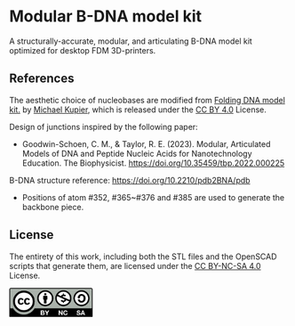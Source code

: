 # Modular B-DNA model kit

A structurally-accurate, modular, and articulating B-DNA model kit optimized for desktop FDM 3D-printers.

## References

The aesthetic choice of nucleobases are modified from [Folding DNA model kit.](https://www.thingiverse.com/thing:714312) by [Michael Kupier](https://www.thingiverse.com/mkuiper/designs), which is released under the [CC BY 4.0](https://creativecommons.org/licenses/by/4.0/) License.

Design of junctions inspired by the following paper:

- Goodwin-Schoen, C. M., & Taylor, R. E. (2023). Modular, Articulated Models of DNA and Peptide Nucleic Acids for Nanotechnology Education. The Biophysicist. https://doi.org/10.35459/tbp.2022.000225

B-DNA structure reference: https://doi.org/10.2210/pdb2BNA/pdb

- Positions of atom #352, #365~#376 and #385 are used to generate the backbone piece.

## License

The entirety of this work, including both the STL files and the OpenSCAD scripts that generate them, are licensed under the [CC BY-NC-SA 4.0](https://creativecommons.org/licenses/by-nc-sa/4.0/) License.

<img src="./others/readme-images/by-nc-sa.png" width="150"/>
